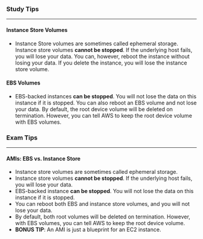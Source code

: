 ### Study Tips

____

#### Instance Store Volumes

* Instance Store volumes are sometimes called ephemeral storage.
  Instance store volumes **cannot be stopped**. If the underlying host fails, you will lose your data.
  You can, however, reboot the instance without losing your data. If you delete the instance, you will lose the instance
  store volume.

#### EBS Volumes

* EBS-backed instances **can be stopped**. You will not lose the data on this instance if it is stopped.
  You can also reboot an EBS volume and not lose your data. By default, the root device volume will be deleted on
  termination. However, you can tell AWS to keep the root device volume with EBS volumes.

### Exam Tips

___

#### AMIs: EBS vs. Instance Store

* Instance store volumes are sometimes called ephemeral storage.
* Instance store volumes **cannot be stopped**. If the underlying host fails, you will lose your data.
* EBS-backed instance **can be stopped**. You will not lose the data on this instance if it is stopped.
* You can reboot both EBS and instance store volumes, and you will not lose your data.
* By default, both root volumes will be deleted on termination. However, with EBS volumes, you can tell AWS to keep the
  root device volume.
* **BONUS TIP**: An AMI is just a blueprint for an EC2 instance.
